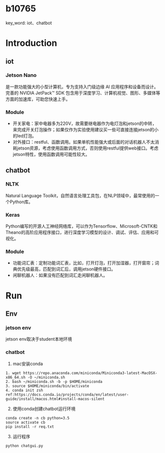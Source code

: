 # b10765
key_word: iot、chatbot
# Introduction 
## iot
### Jetson Nano
是一款功能强大的小型计算机，专为支持入门级边缘 AI 应用程序和设备而设计。完善的 NVIDIA JetPack™ SDK 包含用于深度学习、计算机视觉、图形、多媒体等方面的加速库，可助您快速上手。
### Module
- 开关家电：家中电器多为220V，故需要继电器作为电灯泡和jetson的中转，来完成开关灯泡操作；如果仅作为实验使用建议买一些可直接连接jetson的小的led灯泡。
- 对外接口：restful、函数调用。如果单机性能强大或后面的对话机器人不太消耗jetson资源，考虑使用函数调用方式，否则使用restful提供web接口。考虑jetson特性，使用函数调用可能性较大。
## chatbot
### NLTK
Natural Language Toolkit，自然语言处理工具包，在NLP领域中，最常使用的一个Python库。
### Keras
Python编写的开源人工神经网络库，可以作为Tensorflow、Microsoft-CNTK和Theano的高阶应用程序接口，进行深度学习模型的设计、调试、评估、应用和可视化。
### Module
- 功能词汇表：定制功能词汇表，比如，打开灯泡，打开加湿器，打开窗帘；词典优先级最高，匹配到词汇后，调用jetson硬件接口。
- 闲聊机器人：如果没有匹配到词汇走闲聊机器人。
# Run
## Env
### jetson env
jetson env取决于student本地环境
### chatbot
1. mac安装conda
```
1. wget https://repo.anaconda.com/miniconda/Miniconda3-latest-MacOSX-x86_64.sh -O ~/miniconda.sh
2. bash ~/miniconda.sh -b -p $HOME/miniconda
3. source $HOME/miniconda/bin/activate
4. conda init zsh
ref:https://docs.conda.io/projects/conda/en/latest/user-guide/install/macos.html#install-macos-silent
```
2. 使用conda创建chatbot运行环境
```
conda create -n cb python=3.5
source activate cb
pip install -r req.txt
```
3. 运行程序
```
python chatgui.py
```
